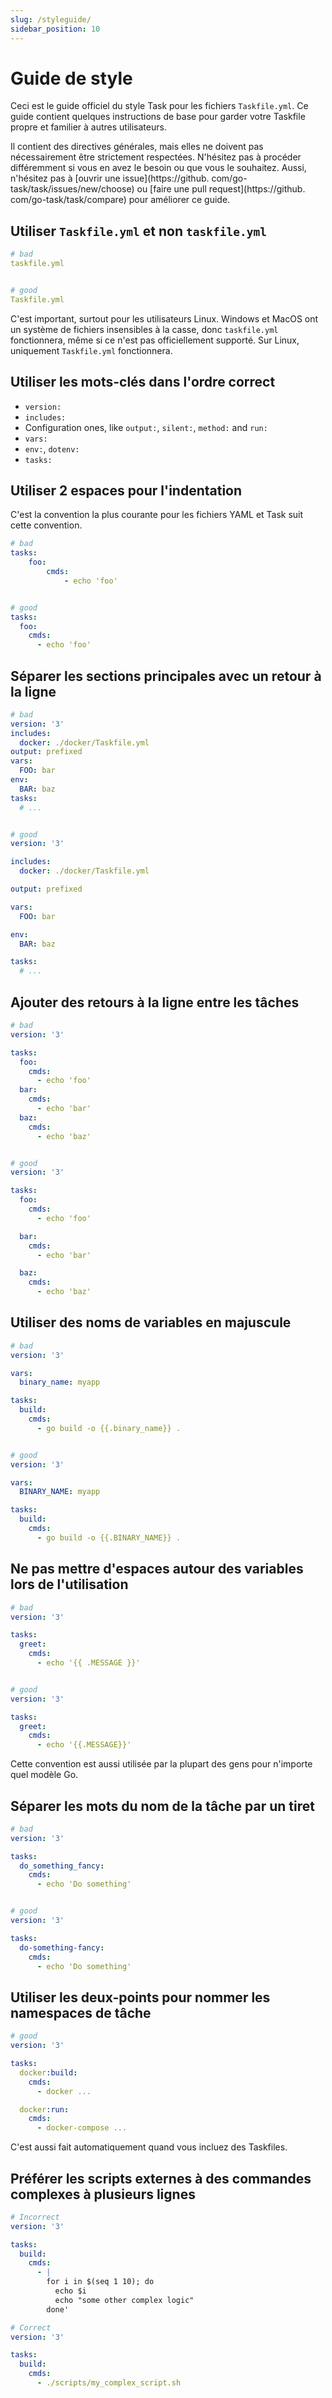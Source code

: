 ```yaml
---
slug: /styleguide/
sidebar_position: 10
---
```


# Guide de style

Ceci est le guide officiel du style Task pour les fichiers `Taskfile.yml`. Ce guide contient quelques instructions de base pour garder votre Taskfile propre et familier à autres utilisateurs.

Il contient des directives générales, mais elles ne doivent pas nécessairement être strictement respectées. N'hésitez pas à procéder différemment si vous en avez le besoin ou que vous le souhaitez. Aussi, n'hésitez pas à [ouvrir une issue](https://github. com/go-task/task/issues/new/choose) ou [faire une pull request](https://github. com/go-task/task/compare) pour améliorer ce guide.

## Utiliser `Taskfile.yml` et non `taskfile.yml`

```yaml
# bad
taskfile.yml


# good
Taskfile.yml
```

C'est important, surtout pour les utilisateurs Linux. Windows et MacOS ont un système de fichiers insensibles à la casse, donc `taskfile.yml` fonctionnera, même si ce n'est pas officiellement supporté. Sur Linux, uniquement `Taskfile.yml` fonctionnera.

## Utiliser les mots-clés dans l'ordre correct

- `version:`
- `includes:`
- Configuration ones, like `output:`, `silent:`, `method:` and `run:`
- `vars:`
- `env:`, `dotenv:`
- `tasks:`

## Utiliser 2 espaces pour l'indentation

C'est la convention la plus courante pour les fichiers YAML et Task suit cette convention.

```yaml
# bad
tasks:
    foo:
        cmds:
            - echo 'foo'


# good
tasks:
  foo:
    cmds:
      - echo 'foo'
```

## Séparer les sections principales avec un retour à la ligne

```yaml
# bad
version: '3'
includes:
  docker: ./docker/Taskfile.yml
output: prefixed
vars:
  FOO: bar
env:
  BAR: baz
tasks:
  # ...


# good
version: '3'

includes:
  docker: ./docker/Taskfile.yml

output: prefixed

vars:
  FOO: bar

env:
  BAR: baz

tasks:
  # ...
```

## Ajouter des retours à la ligne entre les tâches

```yaml
# bad
version: '3'

tasks:
  foo:
    cmds:
      - echo 'foo'
  bar:
    cmds:
      - echo 'bar'
  baz:
    cmds:
      - echo 'baz'


# good
version: '3'

tasks:
  foo:
    cmds:
      - echo 'foo'

  bar:
    cmds:
      - echo 'bar'

  baz:
    cmds:
      - echo 'baz'
```

## Utiliser des noms de variables en majuscule

```yaml
# bad
version: '3'

vars:
  binary_name: myapp

tasks:
  build:
    cmds:
      - go build -o {{.binary_name}} .


# good
version: '3'

vars:
  BINARY_NAME: myapp

tasks:
  build:
    cmds:
      - go build -o {{.BINARY_NAME}} .
```

## Ne pas mettre d'espaces autour des variables lors de l'utilisation

```yaml
# bad
version: '3'

tasks:
  greet:
    cmds:
      - echo '{{ .MESSAGE }}'


# good
version: '3'

tasks:
  greet:
    cmds:
      - echo '{{.MESSAGE}}'
```

Cette convention est aussi utilisée par la plupart des gens pour n'importe quel modèle Go.

## Séparer les mots du nom de la tâche par un tiret

```yaml
# bad
version: '3'

tasks:
  do_something_fancy:
    cmds:
      - echo 'Do something'


# good
version: '3'

tasks:
  do-something-fancy:
    cmds:
      - echo 'Do something'
```

## Utiliser les deux-points pour nommer les namespaces de tâche

```yaml
# good
version: '3'

tasks:
  docker:build:
    cmds:
      - docker ...

  docker:run:
    cmds:
      - docker-compose ...
```

C'est aussi fait automatiquement quand vous incluez des Taskfiles.

## Préférer les scripts externes à des commandes complexes à plusieurs lignes

```yaml
# Incorrect
version: '3'

tasks:
  build:
    cmds:
      - |
        for i in $(seq 1 10); do
          echo $i
          echo "some other complex logic"
        done'

# Correct
version: '3'

tasks:
  build:
    cmds:
      - ./scripts/my_complex_script.sh
```
